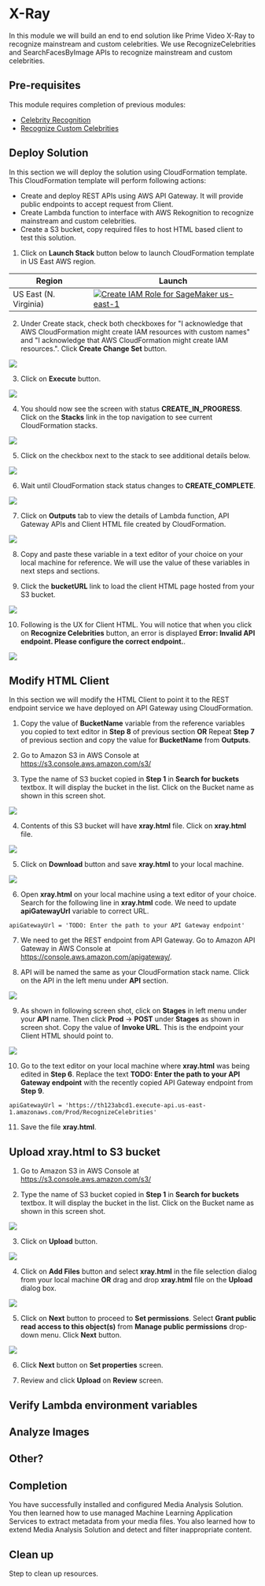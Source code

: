 # X-Ray
In this module we will build an end to end solution like Prime Video X-Ray to recognize mainstream and custom celebrities. We use RecognizeCelebrities and SearchFacesByImage APIs to recognize mainstream and custom celebrities.

## Pre-requisites
This module requires completion of previous modules:
 - [Celebrity Recognition](https://github.com/darwaishx/celebrity-recognition/tree/master/1-celebrity-recognition)
 - [Recognize Custom Celebrities](https://github.com/darwaishx/celebrity-recognition/tree/master/2-recognize-custom-celebrities)

## Deploy Solution
In this section we will deploy the solution using CloudFormation template. This CloudFormation template will perform following actions:

- Create and deploy REST APIs using AWS API Gateway. It will provide public endpoints to accept request from Client.
- Create Lambda function to interface with AWS Rekognition to recognize mainstream and custom celebrities.
- Create a S3 bucket, copy required files to host HTML based client to test this solution.

1. Click on **Launch Stack** button below to launch CloudFormation template in US East AWS region.

Region| Launch
------|-----
US East (N. Virginia) | [![Create IAM Role for SageMaker us-east-1](http://docs.aws.amazon.com/AWSCloudFormation/latest/UserGuide/images/cloudformation-launch-stack-button.png)](https://console.aws.amazon.com/cloudformation/home?region=us-east-1#/stacks/create/review?stackName=X-Ray&templateURL=https://s3.amazonaws.com/husbasit-dl-artifacts/AnalyzeImage.yaml)

2. Under Create stack, check both checkboxes for "I acknowledge that AWS CloudFormation might create IAM resources with custom names" and "I acknowledge that AWS CloudFormation might create IAM resources.". Click **Create Change Set** button.

![](assets/Cf1.png)

3. Click on **Execute** button.

![](assets/Cf2.png)

4. You should now see the screen with status **CREATE_IN_PROGRESS**. Click on the **Stacks** link in the top navigation to see current CloudFormation stacks.

![](assets/Cf3.png)

5. Click on the checkbox next to the stack to see additional details below.

![](assets/Cf4.png)

6. Wait until CloudFormation stack status changes to  **CREATE_COMPLETE**.

![](assets/Cf5.png)

7. Click on **Outputs** tab to view the details of Lambda function, API Gateway APIs and Client HTML file created by CloudFormation.

![](assets/Cf6.png)

8. Copy and paste these variable in a text editor of your choice on your local machine for reference. We will use the value of these variables in next steps and sections.

9. Click the **bucketURL** link to load the client HTML page hosted from your S3 bucket.

![](assets/Cf7.png)

10. Following is the UX for Client HTML. You will notice that when you click on **Recognize Celebrities** button, an error is displayed **Error: Invalid API endpoint. Please configure the correct endpoint.**.

![](assets/ClientHtml1.png)

## Modify HTML Client
In this section we will modify the HTML Client to point it to the REST endpoint service we have deployed on API Gateway using CloudFormation.

1. Copy the value of **BucketName** variable from the reference variables you copied to text editor in **Step 8** of previous section **OR** Repeat **Step 7** of previous section and copy the value for **BucketName** from **Outputs**.

2. Go to Amazon S3 in AWS Console at https://s3.console.aws.amazon.com/s3/

3. Type the name of S3 bucket copied in **Step 1** in **Search for buckets** textbox. It will display the bucket in the list. Click on the Bucket name as shown in this screen shot.

![](assets/ClientHtml2.png)

4. Contents of this S3 bucket will have **xray.html** file. Click on **xray.html** file.

![](assets/ClientHtml3.png)

5. Click on **Download** button and save **xray.html** to your local machine.

![](assets/ClientHtml4.png)

6. Open **xray.html** on your local machine using a text editor of your choice. Search for the following line in **xray.html** code. We need to update **apiGatewayUrl** variable to correct URL.
```
apiGatewayUrl = 'TODO: Enter the path to your API Gateway endpoint'
```
7. We need to get the REST endpoint from API Gateway. Go to Amazon API Gateway in AWS Console at https://console.aws.amazon.com/apigateway/.

8. API will be named the same as your CloudFormation stack name. Click on the API in the left menu under **API** section.

![](assets/apigw1.png)

9. As shown in following screen shot, click on **Stages** in left menu under your **API** name. Then click **Prod** -> **POST** under **Stages** as shown in screen shot. Copy the value of **Invoke URL**. This is the endpoint your Client HTML should point to.

![](assets/apigw2.png)

10. Go to the text editor on your local machine where **xray.html** was being edited in **Step 6**. Replace the text **TODO: Enter the path to your API Gateway endpoint** with the recently copied API Gateway endpoint from **Step 9**.
```
apiGatewayUrl = 'https://th123abcd1.execute-api.us-east-1.amazonaws.com/Prod/RecognizeCelebrities'
```
11. Save the file **xray.html**.

## Upload xray.html to S3 bucket

1. Go to Amazon S3 in AWS Console at https://s3.console.aws.amazon.com/s3/

2. Type the name of S3 bucket copied in **Step 1** in **Search for buckets** textbox. It will display the bucket in the list. Click on the Bucket name as shown in this screen shot.

![](assets/ClientHtml2.png)

3. Click on **Upload** button.

![](assets/S3upload1.png)

4. Click on **Add Files** button and select **xray.html** in the file selection dialog from your local machine **OR** drag and drop **xray.html** file on the **Upload** dialog box.

![](assets/S3upload3.png)

5. Click on **Next** button to proceed to **Set permissions**. Select **Grant public read access to this object(s)** from **Manage public permissions** drop-down menu. Click **Next** button.

![](assets/S3upload4.png)

6. Click **Next** button on **Set properties** screen.

7. Review and click **Upload** on **Review** screen.

## Verify Lambda environment variables





## Analyze Images

## Other?

## Completion
You have successfully installed and configured Media Analysis Solution. You then learned how to use managed Machine Learning Application Services to extract metadata from your media files. You also learned how to extend Media Analysis Solution and detect and filter inappropriate content.

## Clean up
Step to clean up resources.
